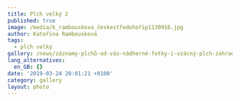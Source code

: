 ```yaml
---
title: Plch velký 2
published: true
image: /media/k_rambouskova_českestředohořip1130916.jpg
author: Kateřina Rambousková
tags:
  - plch velký
gallery: /news/záznamy-plchů-od-vás-nádherné-fotky-i-vzácný-plch-zahradní
lang_alternatives:
  en_GB: {}
date: '2019-03-24 20:01:21 +0100'
category: gallery
layout: photo
---
```


